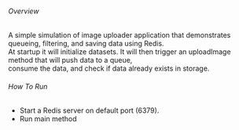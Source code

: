 
###### Overview
A simple simulation of image uploader application that demonstrates queueing, filtering, and saving data using Redis.  
At startup it will initialize datasets. It will then trigger an uploadImage method that will push data to a queue,   
consume the data, and check if data already exists in storage.

###### How To Run
 * Start a Redis server on default port (6379).  
 * Run main method

